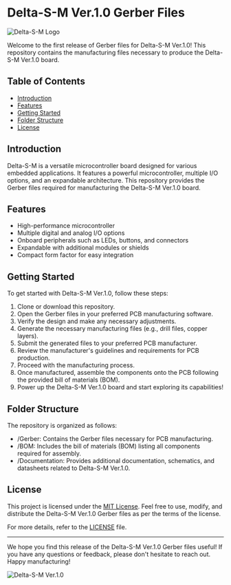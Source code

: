 # Delta-S-M Ver.1.0 Gerber Files

![Delta-S-M Logo](https://example.com/logo.png)

Welcome to the first release of Gerber files for Delta-S-M Ver.1.0! This repository contains the manufacturing files necessary to produce the Delta-S-M Ver.1.0 board.

## Table of Contents
- [Introduction](#introduction)
- [Features](#features)
- [Getting Started](#getting-started)
- [Folder Structure](#folder-structure)
- [License](#license)

## Introduction
Delta-S-M is a versatile microcontroller board designed for various embedded applications. It features a powerful microcontroller, multiple I/O options, and an expandable architecture. This repository provides the Gerber files required for manufacturing the Delta-S-M Ver.1.0 board.

## Features
- High-performance microcontroller
- Multiple digital and analog I/O options
- Onboard peripherals such as LEDs, buttons, and connectors
- Expandable with additional modules or shields
- Compact form factor for easy integration

## Getting Started
To get started with Delta-S-M Ver.1.0, follow these steps:
1. Clone or download this repository.
2. Open the Gerber files in your preferred PCB manufacturing software.
3. Verify the design and make any necessary adjustments.
4. Generate the necessary manufacturing files (e.g., drill files, copper layers).
5. Submit the generated files to your preferred PCB manufacturer.
6. Review the manufacturer's guidelines and requirements for PCB production.
7. Proceed with the manufacturing process.
8. Once manufactured, assemble the components onto the PCB following the provided bill of materials (BOM).
9. Power up the Delta-S-M Ver.1.0 board and start exploring its capabilities!

## Folder Structure
The repository is organized as follows:
- /Gerber: Contains the Gerber files necessary for PCB manufacturing.
- /BOM: Includes the bill of materials (BOM) listing all components required for assembly.
- /Documentation: Provides additional documentation, schematics, and datasheets related to Delta-S-M Ver.1.0.

## License
This project is licensed under the [MIT License](LICENSE). Feel free to use, modify, and distribute the Delta-S-M Ver.1.0 Gerber files as per the terms of the license.

For more details, refer to the [LICENSE](LICENSE) file.

---

We hope you find this release of the Delta-S-M Ver.1.0 Gerber files useful! If you have any questions or feedback, please don't hesitate to reach out. Happy manufacturing!

![Delta-S-M Ver.1.0](https://example.com/board.png)
